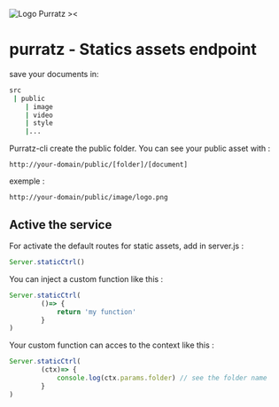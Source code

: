 ![Logo Purratz ><](https://studiokami-stock.s3.fr-par.scw.cloud/purratz/logo-purratz-200.png)

# purratz - Statics assets endpoint

save your documents in:
```bash
src 
 | public
    | image
    | video
    | style
    |...
```
Purratz-cli create the public folder. You can see your public asset with : 
```
http://your-domain/public/[folder]/[document]
```
exemple : 

```
http://your-domain/public/image/logo.png
```

## Active the service

For activate the default routes for static assets, add in server.js : 
```javascript
Server.staticCtrl()
```
You can inject a custom function like this : 

```javascript
Server.staticCtrl(
        ()=> {
            return 'my function'
        }
)
```

Your custom function can acces to the context like this : 

```javascript
Server.staticCtrl(
        (ctx)=> {
            console.log(ctx.params.folder) // see the folder name
        }
)
```